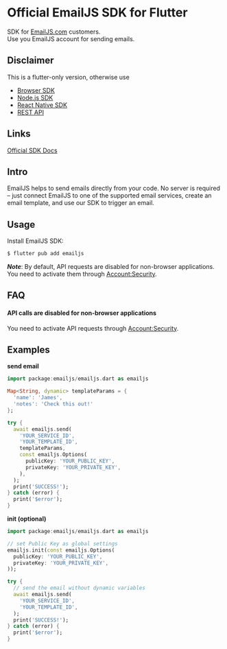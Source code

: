 # Official EmailJS SDK for Flutter

SDK for [EmailJS.com](https://www.emailjs.com) customers.
\
Use you EmailJS account for sending emails.

## Disclaimer

This is a flutter-only version, otherwise use
- [Browser SDK](https://www.npmjs.com/package/@emailjs/browser)
- [Node.js SDK](https://www.npmjs.com/package/@emailjs/nodejs)
- [React Native SDK](https://www.npmjs.com/package/@emailjs/react-native)
- [REST API](https://www.emailjs.com/docs/rest-api/send/)

## Links

[Official SDK Docs](https://www.emailjs.com/docs)

## Intro

EmailJS helps to send emails directly from your code.
No server is required – just connect EmailJS to one of the supported
email services, create an email template, and use our SDK
to trigger an email.

## Usage

Install EmailJS SDK:

```bash 
$ flutter pub add emailjs 
```

***Note***: By default, API requests are disabled for non-browser applications.
You need to activate them through [Account:Security](https://dashboard.emailjs.com/admin/account/security).

## FAQ

#### API calls are disabled for non-browser applications
You need to activate API requests
through [Account:Security](https://dashboard.emailjs.com/admin/account/security).

## Examples

**send email**

```dart 
import package:emailjs/emailjs.dart as emailjs

Map<String, dynamic> templateParams = {
  'name': 'James',
  'notes': 'Check this out!'
};

try {
  await emailjs.send(
    'YOUR_SERVICE_ID',
    'YOUR_TEMPLATE_ID',
    templateParams,
    const emailjs.Options(
      publicKey: 'YOUR_PUBLIC_KEY',
      privateKey: 'YOUR_PRIVATE_KEY',
    ),
  );
  print('SUCCESS!');
} catch (error) {
  print('$error');
}
```

**init (optional)**
```dart 
import package:emailjs/emailjs.dart as emailjs

// set Public Key as global settings
emailjs.init(const emailjs.Options(
  publicKey: 'YOUR_PUBLIC_KEY',
  privateKey: 'YOUR_PRIVATE_KEY',
));

try {
  // send the email without dynamic variables
  await emailjs.send(
    'YOUR_SERVICE_ID',
    'YOUR_TEMPLATE_ID',
  );
  print('SUCCESS!');
} catch (error) {
  print('$error');
}
```
